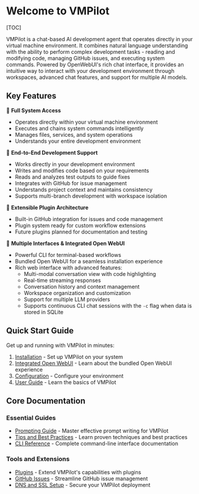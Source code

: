 # Welcome to VMPilot

[TOC]

VMPilot is a chat-based AI development agent that operates directly in your virtual machine environment. It combines natural language understanding with the ability to perform complex development tasks - reading and modifying code, managing GitHub issues, and executing system commands. Powered by OpenWebUI's rich chat interface, it provides an intuitive way to interact with your development environment through workspaces, advanced chat features, and support for multiple AI models.

## Key Features

🔹 **Full System Access**

- Operates directly within your virtual machine environment
- Executes and chains system commands intelligently
- Manages files, services, and system operations
- Understands your entire development environment

🔹 **End-to-End Development Support**

- Works directly in your development environment
- Writes and modifies code based on your requirements
- Reads and analyzes test outputs to guide fixes
- Integrates with GitHub for issue management
- Understands project context and maintains consistency
- Supports multi-branch development with workspace isolation

🔹 **Extensible Plugin Architecture**

- Built-in GitHub integration for issues and code management
- Plugin system ready for custom workflow extensions
- Future plugins planned for documentation and testing

🔹 **Multiple Interfaces & Integrated Open WebUI**

- Powerful CLI for terminal-based workflows
- Bundled Open WebUI for a seamless installation experience
- Rich web interface with advanced features:
  - Multi-modal conversation view with code highlighting
  - Real-time streaming responses
  - Conversation history and context management
  - Workspace organization and customization
  - Support for multiple LLM providers
  - Supports continuous CLI chat sessions with the `-c` flag when data is stored in SQLite

## Quick Start Guide

Get up and running with VMPilot in minutes:

1. [Installation](installation.md) - Set up VMPilot on your system
2. [Integrated Open WebUI](integrated_webui.md) - Learn about the bundled Open WebUI experience
3. [Configuration](configuration.md) - Configure your environment
4. [User Guide](user-guide.md) - Learn the basics of VMPilot

## Core Documentation

### Essential Guides
- [Prompting Guide](prompting.md) - Master effective prompt writing for VMPilot
- [Tips and Best Practices](tips.md) - Learn proven techniques and best practices
- [CLI Reference](cli.md) - Complete command-line interface documentation

### Tools and Extensions
- [Plugins](plugins/overview.md) - Extend VMPilot's capabilities with plugins
- [GitHub Issues](plugins/github.md) - Streamline GitHub issue management
- [DNS and SSL Setup](dns_ssl_setup.md) - Secure your VMPilot deployment
